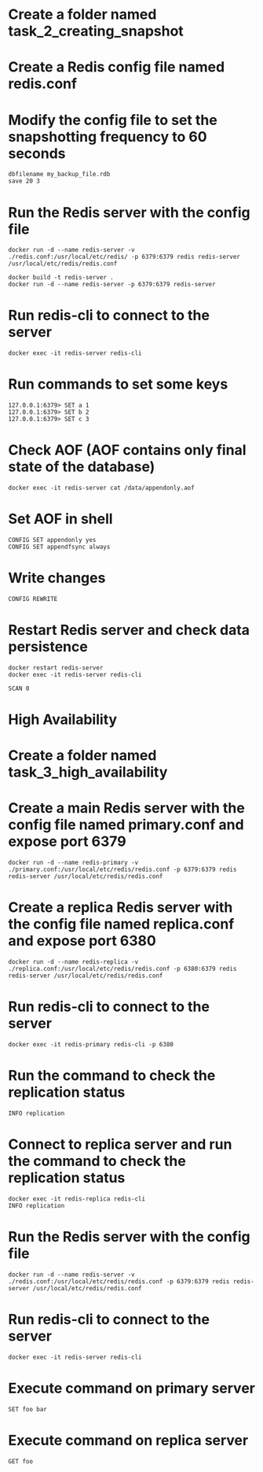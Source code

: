 # Create a folder named task_2_creating_snapshot
# Create a Redis config file named redis.conf
# Modify the config file to set the snapshotting frequency to 60 seconds
```
dbfilename my_backup_file.rdb
save 20 3
```

# Run the Redis server with the config file
````shell
docker run -d --name redis-server -v ./redis.conf:/usr/local/etc/redis/ -p 6379:6379 redis redis-server /usr/local/etc/redis/redis.conf
````
````shell
docker build -t redis-server .
docker run -d --name redis-server -p 6379:6379 redis-server
````

# Run redis-cli to connect to the server
````shell
docker exec -it redis-server redis-cli
````

# Run commands to set some keys
```
127.0.0.1:6379> SET a 1
127.0.0.1:6379> SET b 2
127.0.0.1:6379> SET c 3
```

# Check AOF (AOF contains only final state of the database)
````shell
docker exec -it redis-server cat /data/appendonly.aof
````

# Set AOF in shell
````shell
CONFIG SET appendonly yes
CONFIG SET appendfsync always
````

# Write changes 
````shell
CONFIG REWRITE
````

# Restart Redis server and check data persistence
````shell
docker restart redis-server
docker exec -it redis-server redis-cli
````

````shell
SCAN 0
````

# High Availability

# Create a folder named task_3_high_availability

# Create a main Redis server with the config file named primary.conf and expose port 6379
````shell
docker run -d --name redis-primary -v ./primary.conf:/usr/local/etc/redis/redis.conf -p 6379:6379 redis redis-server /usr/local/etc/redis/redis.conf
````
# Create a replica Redis server with the config file named replica.conf and expose port 6380
````shell
docker run -d --name redis-replica -v ./replica.conf:/usr/local/etc/redis/redis.conf -p 6380:6379 redis redis-server /usr/local/etc/redis/redis.conf
````
# Run redis-cli to connect to the server
````shell
docker exec -it redis-primary redis-cli -p 6380
````
# Run the command to check the replication status
````shell
INFO replication
````

# Connect to replica server and run the command to check the replication status
````shell
docker exec -it redis-replica redis-cli
INFO replication
````


# Run the Redis server with the config file
````shell   
docker run -d --name redis-server -v ./redis.conf:/usr/local/etc/redis/redis.conf -p 6379:6379 redis redis-server /usr/local/etc/redis/redis.conf
````
# Run redis-cli to connect to the server
````shell   
docker exec -it redis-server redis-cli
````

# Execute command on primary server

````shell
SET foo bar
````

# Execute command on replica server
````shell
GET foo
````
